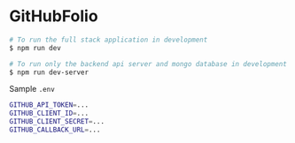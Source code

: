 # GitHubFolio

```sh
# To run the full stack application in development
$ npm run dev

# To run only the backend api server and mongo database in development
$ npm run dev-server
```

Sample `.env`

```sh
GITHUB_API_TOKEN=...
GITHUB_CLIENT_ID=...
GITHUB_CLIENT_SECRET=...
GITHUB_CALLBACK_URL=...
```